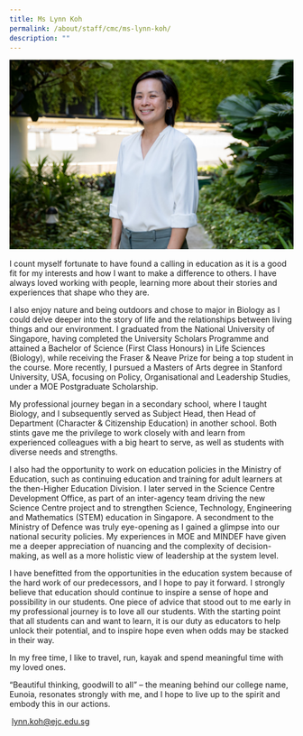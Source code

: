 ```yaml
---
title: Ms Lynn Koh
permalink: /about/staff/cmc/ms-lynn-koh/
description: ""
---
```

![](/images/SL-Lynn-Koh.jpg)

I count myself fortunate to have found a calling in education as it is a good fit for my interests and how I want to make a difference to others. I have always loved working with people, learning more about their stories and experiences that shape who they are.

I also enjoy nature and being outdoors and chose to major in Biology as I could delve deeper into the story of life and the relationships between living things and our environment. I graduated from the National University of Singapore, having completed the University Scholars Programme and attained a Bachelor of Science (First Class Honours) in Life Sciences (Biology), while receiving the Fraser & Neave Prize for being a top student in the course. More recently, I pursued a Masters of Arts degree in Stanford University, USA, focusing on Policy, Organisational and Leadership Studies, under a MOE Postgraduate Scholarship.

My professional journey began in a secondary school, where I taught Biology, and I subsequently served as Subject Head, then Head of Department (Character & Citizenship Education) in another school. Both stints gave me the privilege to work closely with and learn from experienced colleagues with a big heart to serve, as well as students with diverse needs and strengths.

I also had the opportunity to work on education policies in the Ministry of Education, such as continuing education and training for adult learners at the then-Higher Education Division. I later served in the Science Centre Development Office, as part of an inter-agency team driving the new Science Centre project and to strengthen Science, Technology, Engineering and Mathematics (STEM) education in Singapore. A secondment to the Ministry of Defence was truly eye-opening as I gained a glimpse into our national security policies. My experiences in MOE and MINDEF have given me a deeper appreciation of nuancing and the complexity of decision-making, as well as a more holistic view of leadership at the system level.

I have benefitted from the opportunities in the education system because of the hard work of our predecessors, and I hope to pay it forward. I strongly believe that education should continue to inspire a sense of hope and possibility in our students. One piece of advice that stood out to me early in my professional journey is to love all our students. With the starting point that all students can and want to learn, it is our duty as educators to help unlock their potential, and to inspire hope even when odds may be stacked in their way.

In my free time, I like to travel, run, kayak and spend meaningful time with my loved ones.

“Beautiful thinking, goodwill to all” – the meaning behind our college name, Eunoia, resonates strongly with me, and I hope to live up to the spirit and embody this in our actions.

 [lynn.koh@ejc.edu.sg](mailto:lynn.koh@ejc.edu.sg)